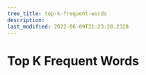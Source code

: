 ```yaml
---
tree_title: top-k-frequent-words
description: 
last_modified: 2022-06-09T21:23:28.2328
---
```


# Top K Frequent Words
